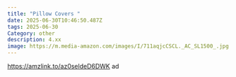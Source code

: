 ```yaml
---
title: "Pillow Covers "
date: 2025-06-30T10:46:50.487Z
tags: 2025-06-30
Category: other
description: 4.xx
image: https://m.media-amazon.com/images/I/711aqjcCSCL._AC_SL1500_.jpg
---
```

https://amzlink.to/az0seldeD6DWK ad
